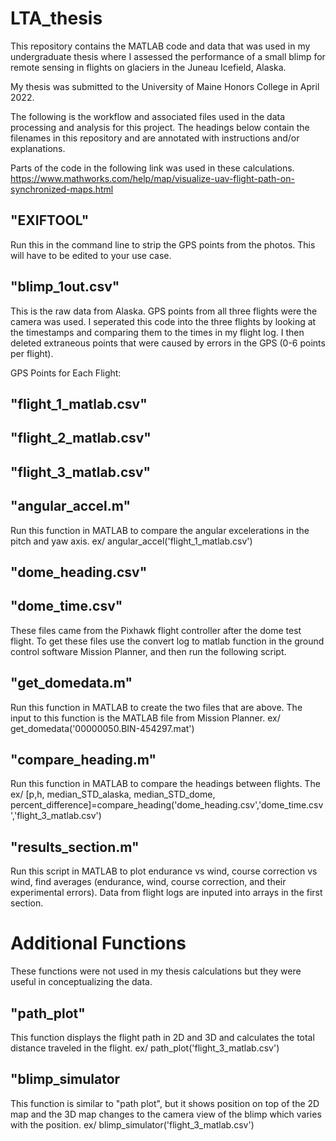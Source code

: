 # LTA_thesis
This repository contains the MATLAB code and data that was used in my undergraduate thesis where I assessed the performance of a small blimp for remote sensing in flights on glaciers in the Juneau Icefield, Alaska. 

My thesis was submitted to the University of Maine Honors College in April 2022. 

The following is the workflow and associated files used in the data processing and analysis for this project. The headings below contain the filenames in this repository and are annotated with instructions and/or explanations. 

Parts of the code in the following link was used in these calculations. 
https://www.mathworks.com/help/map/visualize-uav-flight-path-on-synchronized-maps.html

## "EXIFTOOL" 
Run this in the command line to strip the GPS points from the photos. This will have to be edited to your use case. 

## "blimp_1out.csv"
This is the raw data from Alaska. GPS points from all three flights were the camera was used. I seperated this code into the three flights by looking at the timestamps and comparing them to the times in my flight log. I then deleted extraneous points that were caused by errors in the GPS (0-6 points per flight). 

GPS Points for Each Flight:
## "flight_1_matlab.csv"
## "flight_2_matlab.csv"
## "flight_3_matlab.csv"

## "angular_accel.m"
Run this function in MATLAB to compare the angular excelerations in the pitch and yaw axis.
ex/ angular_accel('flight_1_matlab.csv')

## "dome_heading.csv"
## "dome_time.csv"
These files came from the Pixhawk flight controller after the dome test flight. To get these files use the convert log to matlab function in the ground control software Mission Planner, and then run the following script. 

## "get_domedata.m"
Run this function in MATLAB to create the two files that are above. The input to this function is the MATLAB file from Mission Planner. ex/ get_domedata('00000050.BIN-454297.mat')

## "compare_heading.m"
Run this function in MATLAB to compare the headings between flights. The 
ex/ [p,h, median_STD_alaska, median_STD_dome, percent_difference]=compare_heading('dome_heading.csv','dome_time.csv','flight_3_matlab.csv')

## "results_section.m"
Run this script in MATLAB to plot endurance vs wind, course correction vs wind, find averages (endurance, wind, course correction, and their experimental errors). Data from flight logs are inputed into arrays in the first section. 

# Additional Functions
These functions were not used in my thesis calculations but they were useful in conceptualizing the data.

## "path_plot"
This function displays the flight path in 2D and 3D and calculates the total distance traveled in the flight. ex/ path_plot('flight_3_matlab.csv')

## "blimp_simulator
This function is similar to "path plot", but it shows position on top of the 2D map and the 3D map changes to the camera view of the blimp which varies with the position. ex/ blimp_simulator('flight_3_matlab.csv')
